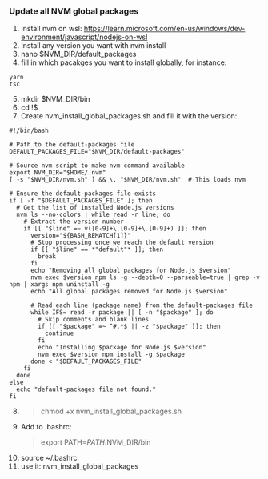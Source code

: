 ### Update all NVM global packages

1. Install nvm on wsl: https://learn.microsoft.com/en-us/windows/dev-environment/javascript/nodejs-on-wsl
2. Install any version you want with nvm install
3. nano $NVM_DIR/default_packages
4. fill in which pacakges you want to install globally, for instance:

```
yarn
tsc
```

5. mkdir $NVM_DIR/bin
6. cd !$
7. Create nvm_install_global_packages.sh and fill it with the version:

```
#!/bin/bash

# Path to the default-packages file
DEFAULT_PACKAGES_FILE="$NVM_DIR/default-packages"

# Source nvm script to make nvm command available
export NVM_DIR="$HOME/.nvm"
[ -s "$NVM_DIR/nvm.sh" ] && \. "$NVM_DIR/nvm.sh"  # This loads nvm

# Ensure the default-packages file exists
if [ -f "$DEFAULT_PACKAGES_FILE" ]; then
  # Get the list of installed Node.js versions
  nvm ls --no-colors | while read -r line; do
    # Extract the version number
    if [[ "$line" =~ v([0-9]+\.[0-9]+\.[0-9]+) ]]; then
      version="${BASH_REMATCH[1]}"
      # Stop processing once we reach the default version
      if [[ "$line" == *"default"* ]]; then
        break
      fi
      echo "Removing all global packages for Node.js $version"
      nvm exec $version npm ls -g --depth=0 --parseable=true | grep -v npm | xargs npm uninstall -g
      echo "All global packages removed for Node.js $version"

      # Read each line (package name) from the default-packages file
      while IFS= read -r package || [ -n "$package" ]; do
        # Skip comments and blank lines
        if [[ "$package" =~ ^#.*$ || -z "$package" ]]; then
          continue
        fi
        echo "Installing $package for Node.js $version"
        nvm exec $version npm install -g $package
      done < "$DEFAULT_PACKAGES_FILE"
    fi
  done
else
  echo "default-packages file not found."
fi
```

8. > chmod +x nvm_install_global_packages.sh
9. Add to .bashrc:
   > export PATH=$PATH:$NVM_DIR/bin
10. source ~/.bashrc
11. use it: nvm_install_global_packages
